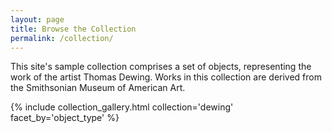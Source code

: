 ```yaml
---
layout: page
title: Browse the Collection
permalink: /collection/
---
```


This site's sample collection comprises a set of objects, representing the work of the artist Thomas Dewing. Works in this collection are derived from the Smithsonian Museum of American Art. 


{% include collection_gallery.html collection='dewing' facet_by='object_type' %}

